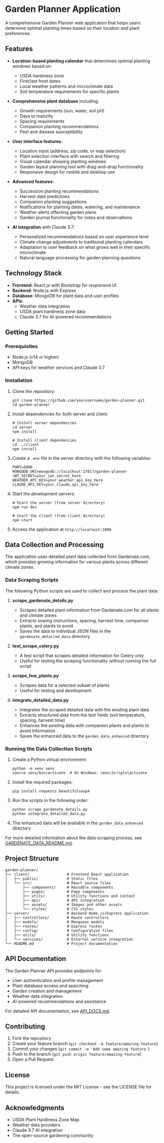 # Garden Planner Application

A comprehensive Garden Planner web application that helps users determine optimal planting times based on their location and plant preferences.

## Features

- **Location-based planting calendar** that determines optimal planting windows based on:
  - USDA hardiness zone
  - First/last frost dates
  - Local weather patterns and microclimate data
  - Soil temperature requirements for specific plants

- **Comprehensive plant database** including:
  - Growth requirements (sun, water, soil pH)
  - Days to maturity
  - Spacing requirements
  - Companion planting recommendations
  - Pest and disease susceptibility

- **User interface features**:
  - Location input (address, zip code, or map selection)
  - Plant selection interface with search and filtering
  - Visual calendar showing planting windows
  - Garden layout planning tool with drag-and-drop functionality
  - Responsive design for mobile and desktop use

- **Advanced features**:
  - Succession planting recommendations
  - Harvest date predictions
  - Companion planting suggestions
  - Notifications for planting dates, watering, and maintenance
  - Weather alerts affecting garden plans
  - Garden journal functionality for notes and observations

- **AI integration** with Claude 3.7:
  - Personalized recommendations based on user experience level
  - Climate change adjustments to traditional planting calendars
  - Adaptation to user feedback on what grows well in their specific microclimate
  - Natural language processing for garden planning questions

## Technology Stack

- **Frontend**: React.js with Bootstrap for responsive UI
- **Backend**: Node.js with Express
- **Database**: MongoDB for plant data and user profiles
- **APIs**: 
  - Weather data integration
  - USDA plant hardiness zone data
  - Claude 3.7 for AI-powered recommendations

## Getting Started

### Prerequisites

- Node.js (v14 or higher)
- MongoDB
- API keys for weather services and Claude 3.7

### Installation

1. Clone the repository:
   ```
   git clone https://github.com/yourusername/garden-planner.git
   cd garden-planner
   ```

2. Install dependencies for both server and client:
   ```
   # Install server dependencies
   cd server
   npm install

   # Install client dependencies
   cd ../client
   npm install
   ```

3. Create a `.env` file in the server directory with the following variables:
   ```
   PORT=5000
   MONGODB_URI=mongodb://localhost:27017/garden-planner
   JWT_SECRET=your_jwt_secret_here
   WEATHER_API_KEY=your_weather_api_key_here
   CLAUDE_API_KEY=your_claude_api_key_here
   ```

4. Start the development servers:
   ```
   # Start the server (from server directory)
   npm run dev

   # Start the client (from client directory)
   npm start
   ```

5. Access the application at `http://localhost:3000`

## Data Collection and Processing

The application uses detailed plant data collected from Gardenate.com, which provides growing information for various plants across different climate zones.

### Data Scraping Scripts

The following Python scripts are used to collect and process the plant data:

1. **scrape_gardenate_details.py**
   - Scrapes detailed plant information from Gardenate.com for all plants and climate zones
   - Extracts sowing instructions, spacing, harvest time, companion plants, and plants to avoid
   - Saves the data to individual JSON files in the `gardenate_detailed_data` directory

2. **test_scrape_celery.py**
   - A test script that scrapes detailed information for Celery only
   - Useful for testing the scraping functionality without running the full script

3. **scrape_few_plants.py**
   - Scrapes data for a selected subset of plants
   - Useful for testing and development

4. **integrate_detailed_data.py**
   - Integrates the scraped detailed data with the existing plant data
   - Extracts structured data from the text fields (soil temperature, spacing, harvest time)
   - Enhances the existing data with companion plants and plants to avoid information
   - Saves the enhanced data to the `garden_data_enhanced` directory

### Running the Data Collection Scripts

1. Create a Python virtual environment:
   ```
   python -m venv venv
   source venv/bin/activate  # On Windows: venv\Scripts\activate
   ```

2. Install the required packages:
   ```
   pip install requests beautifulsoup4
   ```

3. Run the scripts in the following order:
   ```
   python scrape_gardenate_details.py
   python integrate_detailed_data.py
   ```

4. The enhanced data will be available in the `garden_data_enhanced` directory

For more detailed information about the data scraping process, see [GARDENATE_DATA_README.md](GARDENATE_DATA_README.md).

## Project Structure

```
garden-planner/
├── client/                 # Frontend React application
│   ├── public/             # Static files
│   └── src/                # React source files
│       ├── components/     # Reusable components
│       ├── pages/          # Page components
│       ├── utils/          # Utility functions and context
│       ├── api/            # API integration
│       ├── assets/         # Images and other assets
│       └── styles/         # CSS styles
├── server/                 # Backend Node.js/Express application
│   ├── controllers/        # Route controllers
│   ├── models/             # Mongoose models
│   ├── routes/             # Express routes
│   ├── config/             # Configuration files
│   ├── utils/              # Utility functions
│   └── services/           # External service integration
└── README.md               # Project documentation
```

## API Documentation

The Garden Planner API provides endpoints for:

- User authentication and profile management
- Plant database access and searching
- Garden creation and management
- Weather data integration
- AI-powered recommendations and assistance

For detailed API documentation, see [API_DOCS.md](API_DOCS.md).

## Contributing

1. Fork the repository
2. Create your feature branch (`git checkout -b feature/amazing-feature`)
3. Commit your changes (`git commit -m 'Add some amazing feature'`)
4. Push to the branch (`git push origin feature/amazing-feature`)
5. Open a Pull Request

## License

This project is licensed under the MIT License - see the LICENSE file for details.

## Acknowledgments

- USDA Plant Hardiness Zone Map
- Weather data providers
- Claude 3.7 AI integration
- The open-source gardening community